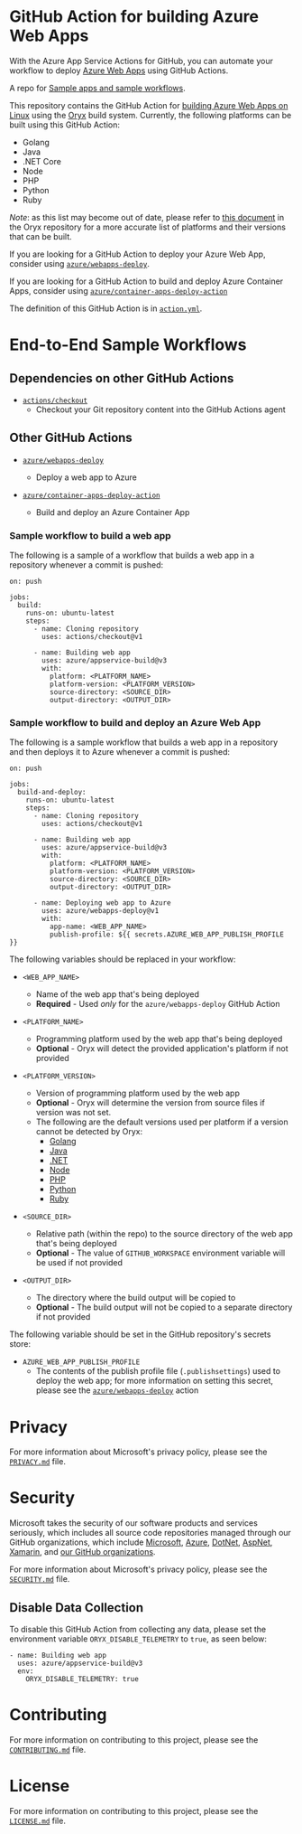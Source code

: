 # GitHub Action for building Azure Web Apps

With the Azure App Service Actions for GitHub, you can automate your workflow to deploy
[Azure Web Apps](https://azure.microsoft.com/en-us/services/app-service/web/) using GitHub Actions.

A repo for [Sample apps and sample workflows](https://github.com/MicrosoftOryx/githubactions-samples).

This repository contains the GitHub Action for [building Azure Web Apps on Linux](./action.yml) using the
[Oryx](https://github.com/microsoft/Oryx) build system. Currently, the following platforms can be built using this
GitHub Action:

- Golang
- Java
- .NET Core
- Node
- PHP
- Python
- Ruby

_Note_: as this list may become out of date, please refer to
[this document](https://github.com/microsoft/Oryx/blob/main/doc/supportedPlatformVersions.md) in the Oryx repository for
a more accurate list of platforms and their versions that can be built.

If you are looking for a GitHub Action to deploy your Azure Web App, consider using
[`azure/webapps-deploy`](https://github.com/Azure/webapps-deploy).

If you are looking for a GitHub Action to build and deploy Azure Container Apps, consider using
[`azure/container-apps-deploy-action`](https://github.com/Azure/container-apps-deploy-action)

The definition of this GitHub Action is in [`action.yml`](./action.yml).

# End-to-End Sample Workflows

## Dependencies on other GitHub Actions

- [`actions/checkout`](https://github.com/actions/checkout)
  - Checkout your Git repository content into the GitHub Actions agent

## Other GitHub Actions

- [`azure/webapps-deploy`](https://github.com/Azure/webapps-deploy)
  - Deploy a web app to Azure

- [`azure/container-apps-deploy-action`](https://github.com/Azure/container-apps-deploy-action)
  - Build and deploy an Azure Container App

### Sample workflow to build a web app

The following is a sample of a workflow that builds a web app in a repository whenever a commit is pushed:

```
on: push

jobs:
  build:
    runs-on: ubuntu-latest
    steps:
      - name: Cloning repository
        uses: actions/checkout@v1

      - name: Building web app
        uses: azure/appservice-build@v3
        with:
          platform: <PLATFORM_NAME>
          platform-version: <PLATFORM_VERSION>
          source-directory: <SOURCE_DIR>
          output-directory: <OUTPUT_DIR>
```

### Sample workflow to build and deploy an Azure Web App

The following is a sample workflow that builds a web app in a repository and then deploys it to Azure whenever a commit
is pushed:

```
on: push

jobs:
  build-and-deploy:
    runs-on: ubuntu-latest
    steps:
      - name: Cloning repository
        uses: actions/checkout@v1

      - name: Building web app
        uses: azure/appservice-build@v3
        with:
          platform: <PLATFORM_NAME>
          platform-version: <PLATFORM_VERSION>
          source-directory: <SOURCE_DIR>
          output-directory: <OUTPUT_DIR>

      - name: Deploying web app to Azure
        uses: azure/webapps-deploy@v1
        with:
          app-name: <WEB_APP_NAME>
          publish-profile: ${{ secrets.AZURE_WEB_APP_PUBLISH_PROFILE }}
```

The following variables should be replaced in your workflow:

- `<WEB_APP_NAME>`
  - Name of the web app that's being deployed
  - **Required** - Used _only_ for the `azure/webapps-deploy` GitHub Action

- `<PLATFORM_NAME>`
  - Programming platform used by the web app that's being deployed
  - **Optional** - Oryx will detect the provided application's platform if not provided

- `<PLATFORM_VERSION>`
  - Version of programming platform used by the web app
  - **Optional** - Oryx will determine the version from source files if version was not set.
  - The following are the default versions used per platform if a version cannot be detected by Oryx:
    - [Golang](https://github.com/microsoft/Oryx/blob/main/platforms/golang/versions/bullseye/defaultVersion.txt)
    - [Java](https://github.com/microsoft/Oryx/blob/main/platforms/java/versions/bullseye/defaultVersion.txt)
    - [.NET](https://github.com/microsoft/Oryx/blob/main/platforms/dotnet/versions/bullseye/defaultVersion.txt)
    - [Node](https://github.com/microsoft/Oryx/blob/main/platforms/nodejs/versions/bullseye/defaultVersion.txt)
    - [PHP](https://github.com/microsoft/Oryx/blob/main/platforms/php/versions/bullseye/defaultVersion.txt)
    - [Python](https://github.com/microsoft/Oryx/blob/main/platforms/python/versions/bullseye/defaultVersion.txt)
    - [Ruby](https://github.com/microsoft/Oryx/blob/main/platforms/ruby/versions/bullseye/defaultVersion.txt)

- `<SOURCE_DIR>`
  - Relative path (within the repo) to the source directory of the web app that's being deployed
  - **Optional** - The value of `GITHUB_WORKSPACE` environment variable will be used if not provided

- `<OUTPUT_DIR>`
  - The directory where the build output will be copied to
  - **Optional** - The build output will not be copied to a separate directory if not provided

The following variable should be set in the GitHub repository's secrets store:

- `AZURE_WEB_APP_PUBLISH_PROFILE`
    - The contents of the publish profile file (`.publishsettings`) used to deploy the web app; for more information on
    setting this secret, please see the [`azure/webapps-deploy`](https://github.com/Azure/webapps-deploy) action

# Privacy

For more information about Microsoft's privacy policy, please see the [`PRIVACY.md`](./PRIVACY.md) file.

# Security

Microsoft takes the security of our software products and services seriously, which includes all source code
repositories managed through our GitHub organizations, which include [Microsoft](https://github.com/Microsoft),
[Azure](https://github.com/Azure), [DotNet](https://github.com/dotnet), [AspNet](https://github.com/aspnet),
[Xamarin](https://github.com/xamarin), and [our GitHub organizations](https://opensource.microsoft.com/).

For more information about Microsoft's privacy policy, please see the [`SECURITY.md`](./SECURITY.md) file.

## Disable Data Collection

To disable this GitHub Action from collecting any data, please set the environment variable `ORYX_DISABLE_TELEMETRY` to
`true`, as seen below:

```
- name: Building web app
  uses: azure/appservice-build@v3
  env:
    ORYX_DISABLE_TELEMETRY: true
```

# Contributing

For more information on contributing to this project, please see the [`CONTRIBUTING.md`](./CONTRIBUTING.md) file.

# License

For more information on contributing to this project, please see the [`LICENSE.md`](./LICENSE.md) file.
